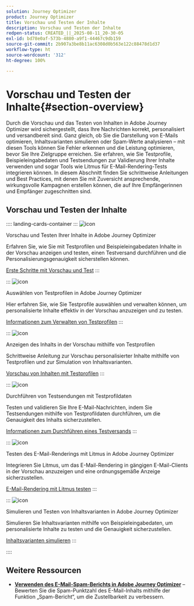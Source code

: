 ```yaml
---
solution: Journey Optimizer
product: Journey Optimizer
title: Vorschau und Testen der Inhalte
description: Vorschau und Testen der Inhalte
redpen-status: CREATED_||_2025-08-11_20-30-05
exl-id: bd78e0af-573b-4880-a9f1-44467c9db159
source-git-commit: 2b907a3be8b11ac6308d0b563e122c88478d1d37
workflow-type: ht
source-wordcount: '312'
ht-degree: 100%

---
```


# Vorschau und Testen der Inhalte{#section-overview}

Durch die Vorschau und das Testen von Inhalten in Adobe Journey Optimizer wird sichergestellt, dass Ihre Nachrichten korrekt, personalisiert und versandbereit sind. Ganz gleich, ob Sie die Darstellung von E-Mails optimieren, Inhaltsvarianten simulieren oder Spam-Werte analysieren – mit diesen Tools können Sie Fehler erkennen und die Leistung optimieren, bevor Sie Ihre Zielgruppe erreichen. Sie erfahren, wie Sie Testprofile, Beispieleingabedaten und Testsendungen zur Validierung Ihrer Inhalte verwenden und sogar Tools wie Litmus für E-Mail-Rendering-Tests integrieren können. In diesem Abschnitt finden Sie schrittweise Anleitungen und Best Practices, mit denen Sie mit Zuversicht ansprechende, wirkungsvolle Kampagnen erstellen können, die auf Ihre Empfängerinnen und Empfänger zugeschnitten sind.

## Vorschau und Testen der Inhalte

:::: landing-cards-container
:::
![icon](https://cdn.experienceleague.adobe.com/icons/circle-play.svg)

Vorschau und Testen Ihrer Inhalte in Adobe Journey Optimizer

Erfahren Sie, wie Sie mit Testprofilen und Beispieleingabedaten Inhalte in der Vorschau anzeigen und testen, einen Testversand durchführen und die Personalisierungsgenauigkeit sicherstellen können.

[Erste Schritte mit Vorschau und Test](../using/content-management/preview-test.md)
:::

:::
![icon](https://cdn.experienceleague.adobe.com/icons/list-check.svg)

Auswählen von Testprofilen in Adobe Journey Optimizer

Hier erfahren Sie, wie Sie Testprofile auswählen und verwalten können, um personalisierte Inhalte effektiv in der Vorschau anzuzeigen und zu testen.

[Informationen zum Verwalten von Testprofilen](../using/content-management/test-profiles.md)
:::

:::
![icon](https://cdn.experienceleague.adobe.com/icons/bullseye.svg)

Anzeigen des Inhalts in der Vorschau mithilfe von Testprofilen

Schrittweise Anleitung zur Vorschau personalisierter Inhalte mithilfe von Testprofilen und zur Simulation von Inhaltsvarianten.

[Vorschau von Inhalten mit Testprofilen](../using/content-management/preview.md)
:::

:::
![icon](https://cdn.experienceleague.adobe.com/icons/envelope.svg)

Durchführen von Testsendungen mit Testprofildaten

Testen und validieren Sie Ihre E-Mail-Nachrichten, indem Sie Testsendungen mithilfe von Testprofildaten durchführen, um die Genauigkeit des Inhalts sicherzustellen.

[Informationen zum Durchführen eines Testversands](../using/content-management/proofs.md)
:::

:::
![icon](https://cdn.experienceleague.adobe.com/icons/eye.svg)

Testen des E-Mail-Renderings mit Litmus in Adobe Journey Optimizer

Integrieren Sie Litmus, um das E-Mail-Rendering in gängigen E-Mail-Clients in der Vorschau anzuzeigen und eine ordnungsgemäße Anzeige sicherzustellen.

[E-Mail-Rendering mit Litmus testen](../using/content-management/rendering.md)
:::

:::
![icon](https://cdn.experienceleague.adobe.com/icons/code-branch.svg)

Simulieren und Testen von Inhaltsvarianten in Adobe Journey Optimizer

Simulieren Sie Inhaltsvarianten mithilfe von Beispieleingabedaten, um personalisierte Inhalte zu testen und die Genauigkeit sicherzustellen.

[Inhaltsvarianten simulieren](../using/test-approve/simulate-sample-input.md)
:::

::::


## Weitere Ressourcen

- **[Verwenden des E-Mail-Spam-Berichts in Adobe Journey Optimizer](../using/content-management/spam-report.md)** – Bewerten Sie die Spam-Punktzahl des E-Mail-Inhalts mithilfe der Funktion „Spam-Bericht“, um die Zustellbarkeit zu verbessern.
